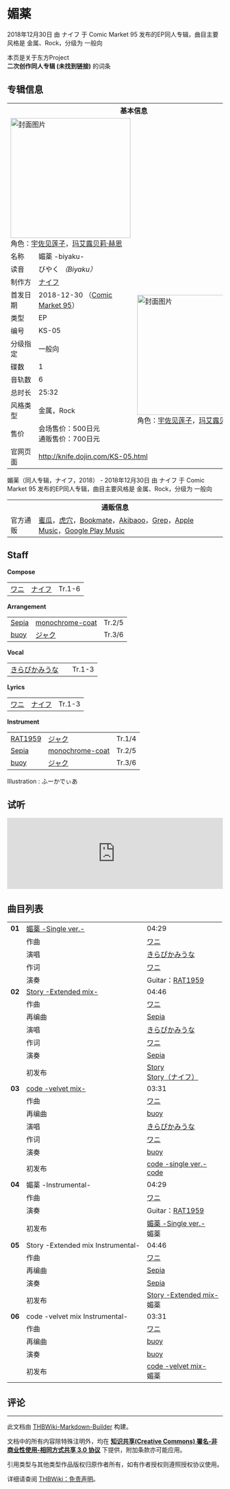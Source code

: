 # 媚薬

<!-- source html: G:\repos\THBWiki-Markdown-Builder\THBWikiMarkdown\Temp\main\d\d4\ns0%3A%E5%AA%9A%E8%96%AC.html -->

2018年12月30日 由 ナイフ 于 Comic Market 95 发布的EP同人专辑，曲目主要风格是 金属、Rock，分级为 一般向

本页是关于东方Project  
 **二次创作同人专辑 (未找到链接)** 的词条

## 专辑信息

<table><tbody><tr><th colspan="3">基本信息</th></tr><tr><td class="cover-artwork-mobile" colspan="2"><a href="./文件-媚薬封面.jpg.md" class="image" title="封面图片"><img alt="封面图片" src="https://upload.thwiki.cc/thumb/d/d9/%E5%AA%9A%E8%96%AC%E5%B0%81%E9%9D%A2.jpg/280px-%E5%AA%9A%E8%96%AC%E5%B0%81%E9%9D%A2.jpg" decoding="async" loading="lazy" width="280" height="280" srcset="https://upload.thwiki.cc/thumb/d/d9/%E5%AA%9A%E8%96%AC%E5%B0%81%E9%9D%A2.jpg/420px-%E5%AA%9A%E8%96%AC%E5%B0%81%E9%9D%A2.jpg 1.5x, https://upload.thwiki.cc/thumb/d/d9/%E5%AA%9A%E8%96%AC%E5%B0%81%E9%9D%A2.jpg/560px-%E5%AA%9A%E8%96%AC%E5%B0%81%E9%9D%A2.jpg 2x" data-file-width="1600" data-file-height="1600"></a><div class="cover-char">角色：<a href="./宇佐见莲子.md" title="宇佐见莲子">宇佐见莲子</a>，<a href="./玛艾露贝莉·赫恩.md" title="玛艾露贝莉·赫恩">玛艾露贝莉·赫恩</a></div></td>
</tr><tr><td class="label">名称</td><td colspan="2"> 媚薬 -biyaku- </td></tr><tr><td class="label">读音</td><td colspan="2"> びやく <i>（Biyaku）</i> </td></tr><tr><td class="label">制作方</td><td><a href="./ナイフ.md" title="ナイフ">ナイフ</a></td><td class="cover-artwork" rowspan="10" style="min-width:280px;"><a href="./文件-媚薬封面.jpg.md" class="image" title="封面图片"><img alt="封面图片" src="https://upload.thwiki.cc/thumb/d/d9/%E5%AA%9A%E8%96%AC%E5%B0%81%E9%9D%A2.jpg/280px-%E5%AA%9A%E8%96%AC%E5%B0%81%E9%9D%A2.jpg" decoding="async" loading="lazy" width="280" height="280" srcset="https://upload.thwiki.cc/thumb/d/d9/%E5%AA%9A%E8%96%AC%E5%B0%81%E9%9D%A2.jpg/420px-%E5%AA%9A%E8%96%AC%E5%B0%81%E9%9D%A2.jpg 1.5x, https://upload.thwiki.cc/thumb/d/d9/%E5%AA%9A%E8%96%AC%E5%B0%81%E9%9D%A2.jpg/560px-%E5%AA%9A%E8%96%AC%E5%B0%81%E9%9D%A2.jpg 2x" data-file-width="1600" data-file-height="1600"></a><div class="cover-char">角色：<a href="./宇佐见莲子.md" title="宇佐见莲子">宇佐见莲子</a>，<a href="./玛艾露贝莉·赫恩.md" title="玛艾露贝莉·赫恩">玛艾露贝莉·赫恩</a></div></td>
</tr><tr><td class="label">首发日期</td><td>2018-12-30&#160;（<a href="/展会作品列表?e=Comic+Market%2395">Comic Market 95</a>）</td></tr><tr><td class="label">类型</td><td>EP</td></tr><tr><td class="label">编号</td><td>KS-05</td></tr><tr><td class="label">分级指定</td><td>一般向</td></tr><tr><td class="label">碟数</td><td>1</td></tr><tr><td class="label">音轨数</td><td>6</td></tr><tr><td class="label">总时长</td><td>25:32</td></tr><tr><td class="label">风格类型</td><td>金属，Rock</td></tr><tr><td class="label">售价</td><td>会场售价：500日元<br>通贩售价：700日元</td></tr>
<tr><td class="label">官网页面</td><td colspan="2"><a rel="nofollow" class="external free" href="http://knife.dojin.com/KS-05.html">http://knife.dojin.com/KS-05.html</a></td></tr></tbody></table>

媚薬（同人专辑，ナイフ，2018） - 2018年12月30日 由 ナイフ 于 Comic Market 95 发布的EP同人专辑，曲目主要风格是 金属、Rock，分级为 一般向

<table><tbody><tr><th colspan="3">通贩信息</th></tr><tr><td class="label">官方通贩</td><td colspan="2"><a rel="nofollow" class="external text" href="https://www.melonbooks.co.jp/detail/detail.php?product_id=454935">蜜瓜</a>，<a rel="nofollow" class="external text" href="https://ec.toranoana.jp/tora_r/ec/item/040030692463">虎穴</a>，<a rel="nofollow" class="external text" href="https://bookmate-net.com/ec/20883">Bookmate</a>，<a rel="nofollow" class="external text" href="http://www.akibaoo.com/c/item/2500020469460/">Akibaoo</a>，<a rel="nofollow" class="external text" href="http://www.grep-shop.com/tsuhan/products/detail.php?product_id=28126">Grep</a>，<a rel="nofollow" class="external text" href="https://itunes.apple.com/album/媚薬-biyaku-ep/1455328780">Apple Music</a>，<a rel="nofollow" class="external text" href="https://play.google.com/store/music/album?id=Bkmzz3yjgneiv4ivrg6vwscbc44">Google Play Music</a></td></tr></tbody></table>



## Staff
  
 **Compose**   

<table><tbody><tr><td><a href="./ワニ.md" title="ワニ">ワニ</a></td><td><a href="./ナイフ.md" title="ナイフ">ナイフ</a></td><td>Tr.1-6</td></tr></tbody></table>

  
 **Arrangement**   

<table><tbody><tr><td><a href="./Sepia（airdrop）.md" title="Sepia（airdrop）" unred="">Sepia</a></td><td><a href="./monochrome-coat.md" title="monochrome-coat">monochrome-coat</a></td><td>Tr.2/5</td></tr><tr><td><a href="/index.php?title=buoy&amp;action=edit&amp;redlink=1" class="new" title="buoy（页面不存在）">buoy</a></td><td><a href="./ジャク.md" title="ジャク">ジャク</a></td><td>Tr.3/6</td></tr></tbody></table>

  
 **Vocal**   

<table><tbody><tr><td><a href="/%E3%81%8D%E3%82%89%E3%81%B4%E3%81%8B%E3%81%BF%E3%81%86%E3%81%AA" class="mw-redirect" title="きらぴかみうな">きらぴかみうな</a></td><td></td><td>Tr.1-3</td></tr></tbody></table>

  
 **Lyrics**   

<table><tbody><tr><td><a href="./ワニ.md" title="ワニ">ワニ</a></td><td><a href="./ナイフ.md" title="ナイフ">ナイフ</a></td><td>Tr.1-3</td></tr></tbody></table>

  
 **Instrument**   

<table><tbody><tr><td><a href="/index.php?title=RAT1959&amp;action=edit&amp;redlink=1" class="new" title="RAT1959（页面不存在）">RAT1959</a></td><td><a href="./ジャク.md" title="ジャク">ジャク</a></td><td>Tr.1/4</td></tr><tr><td><a href="./Sepia（airdrop）.md" title="Sepia（airdrop）" unred="">Sepia</a></td><td><a href="./monochrome-coat.md" title="monochrome-coat">monochrome-coat</a></td><td>Tr.2/5</td></tr><tr><td><a href="/index.php?title=buoy&amp;action=edit&amp;redlink=1" class="new" title="buoy（页面不存在）">buoy</a></td><td><a href="./ジャク.md" title="ジャク">ジャク</a></td><td>Tr.3/6</td></tr></tbody></table>


Illustration
: ふーかでぃあ


## 试听
  
<iframe width="100%" height="166" scrolling="no" frameborder="no" src="https://w.soundcloud.com/player/?url=https%3A//api.soundcloud.com/tracks/548957370&amp;color=ff5500&amp;auto_play=false&amp;hide_related=false&amp;show_comments=true&amp;show_user=true&amp;show_reposts=false&amp;visual=false"></iframe>

  


## 曲目列表

<table><tbody><tr><td id="1" class="infoRL"><b>01</b></td><td id="媚薬_-Single_ver.-" colspan="2" class="title"><a href="./歌词-媚薬.md" title="歌词:媚薬">媚薬 -Single ver.-</a><span class="thcsearchlinks"><a rel="nofollow" class="external text" href="https://cd.thwiki.cc?arrange=ワニ&amp;vocal=きらぴかみうな&amp;lyric=ワニ&amp;fromwiki=媚薬"><span title="搜索相似同人曲"></span></a></span></td><td class="time">04:29</td></tr><tr><td class="left"></td><td class="label">作曲</td><td class="text" colspan="2"><a href="./ワニ.md" title="ワニ">ワニ</a><span class="thcsearchlinks"><a rel="nofollow" class="external text" href="https://cd.thwiki.cc?arrange=ワニ，&amp;fromwiki=媚薬"><span></span></a></span></td></tr><tr><td class="left"></td><td class="label">演唱</td><td class="text" colspan="2"><a href="/%E3%81%8D%E3%82%89%E3%81%B4%E3%81%8B%E3%81%BF%E3%81%86%E3%81%AA" class="mw-redirect" title="きらぴかみうな">きらぴかみうな</a><span class="thcsearchlinks"><a rel="nofollow" class="external text" href="https://cd.thwiki.cc?vocal=きらぴかみうな&amp;fromwiki=媚薬"><span></span></a></span></td></tr><tr><td class="left"></td><td class="label">作词</td><td class="text" colspan="2"><a href="./ワニ.md" title="ワニ">ワニ</a><span class="thcsearchlinks"><a rel="nofollow" class="external text" href="https://cd.thwiki.cc?lyric=ワニ&amp;fromwiki=媚薬"><span></span></a></span></td></tr><tr><td class="left"></td><td class="label">演奏</td><td class="text" colspan="2">Guitar：<a href="/index.php?title=RAT1959&amp;action=edit&amp;redlink=1" class="new" title="RAT1959（页面不存在）">RAT1959</a></td></tr>
<tr><td id="2" class="infoO"><b>02</b></td><td id="Story_-Extended_mix-" colspan="2" class="title"><a href="./歌词-Story（ナイフ）.md" title="歌词:Story（ナイフ）">Story -Extended mix-</a><span class="thcsearchlinks"><a rel="nofollow" class="external text" href="https://cd.thwiki.cc?arrange=ワニ，Sepia&amp;vocal=きらぴかみうな&amp;lyric=ワニ&amp;fromwiki=媚薬"><span title="搜索相似同人曲"></span></a></span></td><td class="time">04:46</td></tr><tr><td class="left"></td><td class="label">作曲</td><td class="text" colspan="2"><a href="./ワニ.md" title="ワニ">ワニ</a><span class="thcsearchlinks"><a rel="nofollow" class="external text" href="https://cd.thwiki.cc?arrange=ワニ，&amp;fromwiki=媚薬"><span></span></a></span></td></tr><tr><td class="left"></td><td class="label">再编曲</td><td class="text" colspan="2"><a href="./Sepia（airdrop）.md" title="Sepia（airdrop）" unred="">Sepia</a><span class="thcsearchlinks"><a rel="nofollow" class="external text" href="https://cd.thwiki.cc?arrange=Sepia&amp;fromwiki=媚薬"><span></span></a></span></td></tr><tr><td class="left"></td><td class="label">演唱</td><td class="text" colspan="2"><a href="/%E3%81%8D%E3%82%89%E3%81%B4%E3%81%8B%E3%81%BF%E3%81%86%E3%81%AA" class="mw-redirect" title="きらぴかみうな">きらぴかみうな</a><span class="thcsearchlinks"><a rel="nofollow" class="external text" href="https://cd.thwiki.cc?vocal=きらぴかみうな&amp;fromwiki=媚薬"><span></span></a></span></td></tr><tr><td class="left"></td><td class="label">作词</td><td class="text" colspan="2"><a href="./ワニ.md" title="ワニ">ワニ</a><span class="thcsearchlinks"><a rel="nofollow" class="external text" href="https://cd.thwiki.cc?lyric=ワニ&amp;fromwiki=媚薬"><span></span></a></span></td></tr><tr><td class="left"></td><td class="label">演奏</td><td class="text" colspan="2"><a href="./Sepia（airdrop）.md" title="Sepia（airdrop）" unred="">Sepia</a></td></tr><tr><td class="left"></td><td class="label">初发布</td><td class="text" colspan="2"><a href="/Story%EF%BC%88%E3%83%8A%E3%82%A4%E3%83%95%EF%BC%89#1" title="Story（ナイフ）">Story</a><div class="source"><a href="./Story（ナイフ）.md" title="Story（ナイフ）">Story（ナイフ）</a></div></td></tr>
<tr><td id="3" class="infoO"><b>03</b></td><td id="code_-velvet_mix-" colspan="2" class="title"><a href="./歌词-code.md" title="歌词:code">code -velvet mix-</a><span class="thcsearchlinks"><a rel="nofollow" class="external text" href="https://cd.thwiki.cc?arrange=ワニ，buoy&amp;vocal=きらぴかみうな&amp;lyric=ワニ&amp;fromwiki=媚薬"><span title="搜索相似同人曲"></span></a></span></td><td class="time">03:31</td></tr><tr><td class="left"></td><td class="label">作曲</td><td class="text" colspan="2"><a href="./ワニ.md" title="ワニ">ワニ</a><span class="thcsearchlinks"><a rel="nofollow" class="external text" href="https://cd.thwiki.cc?arrange=ワニ，&amp;fromwiki=媚薬"><span></span></a></span></td></tr><tr><td class="left"></td><td class="label">再编曲</td><td class="text" colspan="2"><a href="/index.php?title=buoy&amp;action=edit&amp;redlink=1" class="new" title="buoy（页面不存在）">buoy</a><span class="thcsearchlinks"><a rel="nofollow" class="external text" href="https://cd.thwiki.cc?arrange=buoy&amp;fromwiki=媚薬"><span></span></a></span></td></tr><tr><td class="left"></td><td class="label">演唱</td><td class="text" colspan="2"><a href="/%E3%81%8D%E3%82%89%E3%81%B4%E3%81%8B%E3%81%BF%E3%81%86%E3%81%AA" class="mw-redirect" title="きらぴかみうな">きらぴかみうな</a><span class="thcsearchlinks"><a rel="nofollow" class="external text" href="https://cd.thwiki.cc?vocal=きらぴかみうな&amp;fromwiki=媚薬"><span></span></a></span></td></tr><tr><td class="left"></td><td class="label">作词</td><td class="text" colspan="2"><a href="./ワニ.md" title="ワニ">ワニ</a><span class="thcsearchlinks"><a rel="nofollow" class="external text" href="https://cd.thwiki.cc?lyric=ワニ&amp;fromwiki=媚薬"><span></span></a></span></td></tr><tr><td class="left"></td><td class="label">演奏</td><td class="text" colspan="2"><a href="/index.php?title=buoy&amp;action=edit&amp;redlink=1" class="new" title="buoy（页面不存在）">buoy</a></td></tr><tr><td class="left"></td><td class="label">初发布</td><td class="text" colspan="2"><a href="/code#1" title="code">code -single ver.-</a><div class="source"><a href="./code.md" title="code">code</a></div></td></tr>
<tr><td id="4" class="infoYL"><b>04</b></td><td id="媚薬_-Instrumental-" colspan="2" class="title">媚薬 -Instrumental-<span class="thcsearchlinks"><a rel="nofollow" class="external text" href="https://cd.thwiki.cc?arrange=ワニ&amp;fromwiki=媚薬"><span title="搜索相似同人曲"></span></a></span></td><td class="time">04:29</td></tr><tr><td class="left"></td><td class="label">作曲</td><td class="text" colspan="2"><a href="./ワニ.md" title="ワニ">ワニ</a><span class="thcsearchlinks"><a rel="nofollow" class="external text" href="https://cd.thwiki.cc?arrange=ワニ，&amp;fromwiki=媚薬"><span></span></a></span></td></tr><tr><td class="left"></td><td class="label">演奏</td><td class="text" colspan="2">Guitar：<a href="/index.php?title=RAT1959&amp;action=edit&amp;redlink=1" class="new" title="RAT1959（页面不存在）">RAT1959</a></td></tr><tr><td class="left"></td><td class="label">初发布</td><td class="text" colspan="2"><a href="/%E5%AA%9A%E8%96%AC#1" title="媚薬">媚薬 -Single ver.-</a><div class="source"><a class="mw-selflink selflink">媚薬</a></div></td></tr>
<tr><td id="5" class="infoO"><b>05</b></td><td id="Story_-Extended_mix_Instrumental-" colspan="2" class="title">Story -Extended mix Instrumental-<span class="thcsearchlinks"><a rel="nofollow" class="external text" href="https://cd.thwiki.cc?arrange=ワニ，Sepia&amp;fromwiki=媚薬"><span title="搜索相似同人曲"></span></a></span></td><td class="time">04:46</td></tr><tr><td class="left"></td><td class="label">作曲</td><td class="text" colspan="2"><a href="./ワニ.md" title="ワニ">ワニ</a><span class="thcsearchlinks"><a rel="nofollow" class="external text" href="https://cd.thwiki.cc?arrange=ワニ，&amp;fromwiki=媚薬"><span></span></a></span></td></tr><tr><td class="left"></td><td class="label">再编曲</td><td class="text" colspan="2"><a href="./Sepia（airdrop）.md" title="Sepia（airdrop）" unred="">Sepia</a><span class="thcsearchlinks"><a rel="nofollow" class="external text" href="https://cd.thwiki.cc?arrange=Sepia&amp;fromwiki=媚薬"><span></span></a></span></td></tr><tr><td class="left"></td><td class="label">演奏</td><td class="text" colspan="2"><a href="./Sepia（airdrop）.md" title="Sepia（airdrop）" unred="">Sepia</a></td></tr><tr><td class="left"></td><td class="label">初发布</td><td class="text" colspan="2"><a href="/%E5%AA%9A%E8%96%AC#2" title="媚薬">Story -Extended mix-</a><div class="source"><a class="mw-selflink selflink">媚薬</a></div></td></tr>
<tr><td id="6" class="infoO"><b>06</b></td><td id="code_-velvet_mix_Instrumental-" colspan="2" class="title">code -velvet mix Instrumental-<span class="thcsearchlinks"><a rel="nofollow" class="external text" href="https://cd.thwiki.cc?arrange=ワニ，buoy&amp;fromwiki=媚薬"><span title="搜索相似同人曲"></span></a></span></td><td class="time">03:31</td></tr><tr><td class="left"></td><td class="label">作曲</td><td class="text" colspan="2"><a href="./ワニ.md" title="ワニ">ワニ</a><span class="thcsearchlinks"><a rel="nofollow" class="external text" href="https://cd.thwiki.cc?arrange=ワニ，&amp;fromwiki=媚薬"><span></span></a></span></td></tr><tr><td class="left"></td><td class="label">再编曲</td><td class="text" colspan="2"><a href="/index.php?title=buoy&amp;action=edit&amp;redlink=1" class="new" title="buoy（页面不存在）">buoy</a><span class="thcsearchlinks"><a rel="nofollow" class="external text" href="https://cd.thwiki.cc?arrange=buoy&amp;fromwiki=媚薬"><span></span></a></span></td></tr><tr><td class="left"></td><td class="label">演奏</td><td class="text" colspan="2"><a href="/index.php?title=buoy&amp;action=edit&amp;redlink=1" class="new" title="buoy（页面不存在）">buoy</a></td></tr><tr><td class="left"></td><td class="label">初发布</td><td class="text" colspan="2"><a href="/%E5%AA%9A%E8%96%AC#3" title="媚薬">code -velvet mix-</a><div class="source"><a class="mw-selflink selflink">媚薬</a></div></td></tr></tbody></table>



## 评论




---

此文档由 [THBWiki-Markdown-Builder](https://github.com/Delsin-Yu/THBWiki-Markdown-Builder) 构建。

文档中的所有内容除特殊注明外，均在 [**知识共享(Creative Commons) 署名-非商业性使用-相同方式共享 3.0 协议**](https://creativecommons.org/licenses/by-sa/3.0/deed.zh-hans) 下提供，附加条款亦可能应用。

引用类型与其他类型作品版权归原作者所有，如有作者授权则遵照授权协议使用。

详细请查阅 [THBWiki：免责声明](https://thbwiki.cc/THBWiki:%E5%85%8D%E8%B4%A3%E5%A3%B0%E6%98%8E)。

